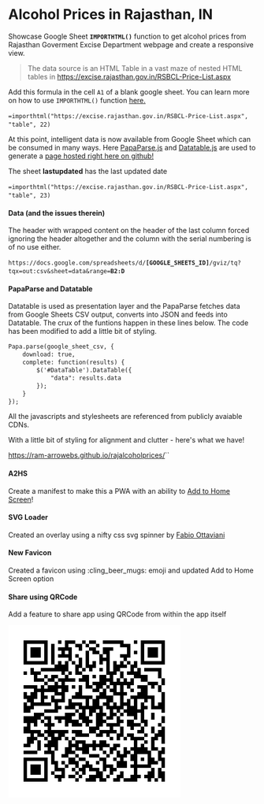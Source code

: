 # Alcohol Prices in Rajasthan, IN

Showcase Google Sheet **`IMPORTHTML()`** function to get alcohol prices from Rajasthan Goverment Excise Department webpage and create a responsive view.

> The data source is an HTML Table in a vast maze of nested HTML tables in https://excise.rajasthan.gov.in/RSBCL-Price-List.aspx

Add this formula in the cell `A1` of a blank google sheet. You can learn more on how to use `IMPORTHTML()` function [here.](https://blog.coupler.io/importhtml-function-google-sheets/) 

`=importhtml("https://excise.rajasthan.gov.in/RSBCL-Price-List.aspx", "table", 22)`

At this point, intelligent data is now available from Google Sheet which can be consumed in many ways. Here [PapaParse.js](https://www.papaparse.com/) and [Datatable.js](https://datatables.net) are used to generate a [page hosted right here on github!](https://ram-arrowebs.github.io/rajalcoholprices/)

The sheet **lastupdated** has the last updated date

`=importhtml("https://excise.rajasthan.gov.in/RSBCL-Price-List.aspx", "table", 23)`

#### Data (and the issues therein)

The header with wrapped content on the header of the last column forced ignoring the header altogether and the column with the serial numbering is of no use either.

`https://docs.google.com/spreadsheets/d/`**`[GOOGLE_SHEETS_ID]`**`/gviz/tq?tqx=out:csv&sheet=data&range=`**`B2:D`**

#### PapaParse and Datatable

Datatable is used as presentation layer and the PapaParse fetches data from Google Sheets CSV output, converts into JSON and feeds into Datatable. The crux of the funtions happen in these lines below. The code has been modified to add a little bit of styling.

    Papa.parse(google_sheet_csv, {
        download: true,
        complete: function(results) {           
            $('#DataTable').DataTable({
                "data": results.data
            });
        }
    });

All the javascripts and stylesheets are referenced from publicly avaiable CDNs.

With a little bit of styling for alignment and clutter - here's what we have!

<a href="https://ram-arrowebs.github.io/rajalcoholprices/" target="_blank">https://ram-arrowebs.github.io/rajalcoholprices/</a>``

#### A2HS

Create a manifest to make this a PWA with an ability to [Add to Home Screen](https://developer.mozilla.org/en-US/docs/Web/Progressive_web_apps/Add_to_home_screen)!

#### SVG Loader

Created an overlay using a nifty css svg spinner by [Fabio Ottaviani](https://codepen.io/supah/pen/BjYLdW)

#### New Favicon

Created a favicon using :cling_beer_mugs: emoji and updated Add to Home Screen option

#### Share using QRCode

Add a feature to share app using QRCode from within the app itself

![Share and Spread](qr-code.png)
